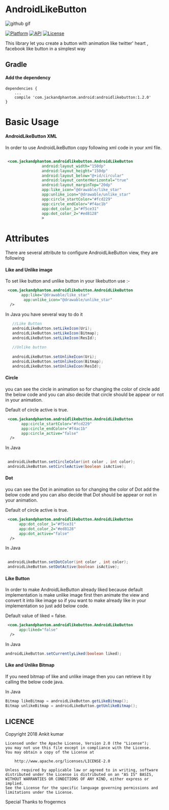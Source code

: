 # AndroidLikeButton
![github gif](https://user-images.githubusercontent.com/22986571/34904388-dbbfc69c-f86a-11e7-8478-9cef559ca63b.gif)

[![Platform](https://img.shields.io/badge/platform-android-blue.svg)](http://developer.android.com/index.html)
[![API](https://img.shields.io/badge/API-14%2B-blue.svg?style=flat)](https://android-arsenal.com/api?level=14)
[![License](https://img.shields.io/badge/license-Apache%202-4EB1BA.svg?style=flat-square)](https://www.apache.org/licenses/LICENSE-2.0.html)

This library let you create a button with animation like twitter' heart , facebook like button in a simplest way

Gradle
------

#### Add the dependency

```
dependencies {
    ...
    compile 'com.jackandphantom.android:androidlikebutton:1.2.0'
}
```
# Basic Usage

#### AndroidLikeButton XML

In order to use AndroidLikeButton copy following xml code in your xml file.

```xml

 <com.jackandphantom.androidlikebutton.AndroidLikeButton
                android:layout_width="150dp"
                android:layout_height="150dp"
                android:layout_below="@+id/circular"
                android:layout_centerHorizontal="true"
                android:layout_marginTop="20dp"
                app:like_icon="@drawable/like_star"
                app:unlike_icon="@drawable/unlike_star"
                app:circle_startColor="#fcd229"
                app:circle_endColor="#f4ac1b"
                app:dot_color_1="#f5ce31"
                app:dot_color_2="#ed8128"
                >

```

# Attributes

There are several attribute to configure AndroidLikeButton view, they are following

#### Like and Unlike image

To set like button and unlike button in your likebutton use :-

```xml
 <com.jackandphantom.androidlikebutton.AndroidLikeButton
       app:like="@drawable/like_star"  
        app:unlike_icon="@drawable/unlike_star"                                                  
  />

```

In Java you have several way to do it
```java
   //Like Button
   androidLikeButton.setLikeIcon(Uri);
   androidLikeButton.setLikeIcon(Bitmap);
   androidLikeButton.setLikeIcon(ResId);
   
   //Unlike button
   
   androidLikeButton.setUnlikeIcon(Uri);
   androidLikeButton.setUnlikeIcon(Bitmap);
   androidLikeButton.setUnlikeIcon(ResId);

```
#### Circle 
you can see the circle in animation so for changing the color of circle add the below code and you can also decide that circle should
be appear or not in your animation.

Default of circle active is true.

```xml
 <com.jackandphantom.androidlikebutton.AndroidLikeButton
       app:circle_startColor="#fcd229"
       app:circle_endColor="#f4ac1b"
       app:circle_active="false"                                                  
  />

```
In Java 

```java
   
 androidLikeButton.setCircleColor(int color , int color);
 androidLikeButton.setCircleActive(boolean isActive);

```

#### Dot 
you can see the Dot in animation so for changing the color of Dot add the below code and you can also decide that Dot should
be appear or not in your animation.

Default of circle active is true.

```xml
 <com.jackandphantom.androidlikebutton.AndroidLikeButton
      app:dot_color_1="#f5ce31"
      app:dot_color_2="#ed8128"
      app:dot_active="false"                                                 
  />

```
In Java 

```java
   
 androidLikeButton.setDotColor(int color , int color);
 androidLikeButton.setDotActive(boolean isActive);

```

#### Like Button

In order to make AndroidLikeButton already liked because default implementation is make unlike image first then animate the view and convert it into like image so if you want to make already like in your implementation so just add below code.

Default value of liked = false.

```xml
 <com.jackandphantom.androidlikebutton.AndroidLikeButton
      app:liked="false"                                                 
  />

```
In Java 

```java
androidLikeButton.setCurrentlyLiked(boolean liked);

```

#### Like and Unlike Bitmap 

If you need bitmap of like and unlike image then you can retrieve it by calling the below code java.

In Java 

```java
Bitmap likeBitmap = androidLikeButton.getLikeBitmap();
Bitmap unlikeBitmap = androidLikeButton.getUnlikeBitmap();

```

 LICENCE
-----

 Copyright 2018 Ankit kumar

    Licensed under the Apache License, Version 2.0 (the "License");
    you may not use this file except in compliance with the License.
    You may obtain a copy of the License at

        http://www.apache.org/licenses/LICENSE-2.0

    Unless required by applicable law or agreed to in writing, software
    distributed under the License is distributed on an "AS IS" BASIS,
    WITHOUT WARRANTIES OR CONDITIONS OF ANY KIND, either express or implied.
    See the License for the specific language governing permissions and
    limitations under the License.

 Special Thanks to frogermcs



